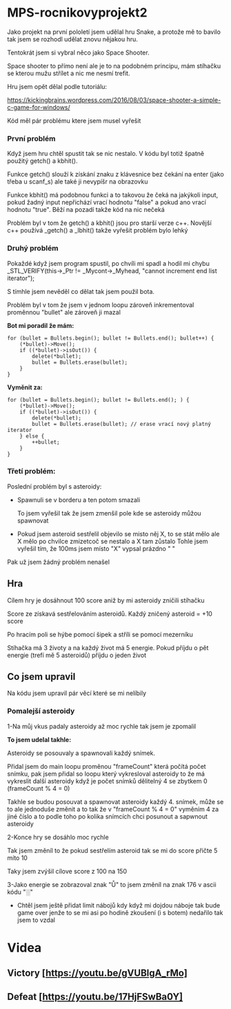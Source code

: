 # MPS-rocnikovyprojekt2


Jako projekt na první pololetí jsem udělal hru Snake, a protože mě to bavilo tak jsem se rozhodl udělat znovu nějakou hru.

Tentokrát jsem si vybral něco jako Space Shooter.

Space shooter to přímo není ale je to na podobném principu, mám stíhačku se kterou mužu střílet a nic me nesmí trefit.

Hru jsem opět dělal podle tutoriálu:

https://kickingbrains.wordpress.com/2016/08/03/space-shooter-a-simple-c-game-for-windows/

Kód měl pár problému ktere jsem musel vyřešit

### První problém

Když jsem hru chtěl spustit tak se nic nestalo. V kódu byl totiž špatně použitý getch() a kbhit().

Funkce getch() slouží k získání znaku z klávesnice bez čekání na enter (jako třeba u scanf_s) ale také ji nevypíšr na obrazovku

Funkce kbhit() má podobnou funkci a to takovou že čeká na jakýkoli input, pokud žadný input nepřichází vrací hodnotu "false" a pokud ano vrací hodnotu "true". Běží na pozadí takže kód na nic nečeká

Problém byl v tom že getch() a kbhit() jsou pro starší verze c++. Novější c++ používá _getch() a _lbhit() takže vyřešit problém bylo lehký

### Druhý problém

Pokaždé když jsem program spustil, po chvíli mi spadl a hodil mi chybu  _STL_VERIFY(this->_Ptr != _Mycont->_Myhead, "cannot increment end list iterator");

S tímhle jsem nevěděl co dělat tak jsem použil bota.

Problém byl v tom že jsem v jednom loopu zároveň inkrementoval proměnnou "bullet" ale zároveň ji mazal

**Bot mi poradil že mám:**

    for (bullet = Bullets.begin(); bullet != Bullets.end(); bullet++) {
        (*bullet)->Move();
        if ((*bullet)->isOut()) {
            delete(*bullet); 
            bullet = Bullets.erase(bullet);
        }
    }

**Vyměnit za:**

    for (bullet = Bullets.begin(); bullet != Bullets.end(); ) {
        (*bullet)->Move();
        if ((*bullet)->isOut()) {
            delete(*bullet); 
            bullet = Bullets.erase(bullet); // erase vrací nový platný iterator
        } else {
            ++bullet;
        }
    }

### Třetí problém:

Poslední problém byl s asteroidy:

- Spawnuli se v borderu a ten potom smazali

  To jsem vyřešil tak že jsem zmenšil pole kde se asteroidy můžou spawnovat

- Pokud jsem asteroid sestřelil objevilo se misto něj X, to se stát mělo ale X mělo po chvilce zmizetcoč se nestalo a X tam zůstalo
  Tohle jsem vyřešil tím, že 100ms jsem místo "X" vypsal prázdno " "

Pak už jsem žádný problém nenašel

## Hra

Cílem hry je dosáhnout 100 score aniž by mi asteroidy zničili stíhačku

Score ze získavá sestřelováním asteroidů. Každý zničený asteroid = +10 score

Po hracím poli se hýbe pomocí šipek a stříli se pomocí mezerníku

Stíhačka má 3 životy a na každý život má 5 energie. Pokud příjdu o pět energie (trefí mě 5 asteroidů) příjdu o jeden život

## Co jsem upravil

Na kódu jsem upravil pár věcí které se mi nelíbily

### Pomalejší asteroidy

1-Na můj vkus padaly asteroidy až moc rychle tak jsem je zpomalil

**To jsem udelal takhle:**

Asteroidy se posouvaly a spawnovali každý snímek.

Přidal jsem do main loopu proměnou "frameCount" která počítá počet snímku, pak jsem přidal so loopu který vykresloval asteroidy to že má vykreslit další asteroidy když je počet snímků dělitelný 4 se zbytkem 0 (frameCount % 4 = 0)

Takhle se budou posouvat a spawnovat asteroidy každý 4. snímek, může se to ale jednoduše změnit a to tak že v "frameCount % 4 = 0" vyměním 4 za jiné číslo a to podle toho po kolika snímcích chci posunout a sapwnout asteroidy

2-Konce hry se dosáhlo moc rychle

Tak jsem změníl to že pokud sestřelím asteroid tak se mi do score přičte 5 míto 10

Taky jsem zvýšil cílove score z 100 na 150

3-Jako energie se zobrazoval znak "Ů" to jsem změníl na znak 176 v ascii kódu "░"

- Chtěl jsem ještě přidat limit nábojů kdy když mi dojdou náboje tak bude game over jenže to se mi asi po hodině zkoušení (i s botem) nedařilo tak jsem to vzdal

# Videa

## Victory [https://youtu.be/gVUBlgA_rMo]

## Defeat [https://youtu.be/17HjFSwBa0Y]














